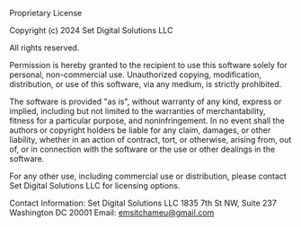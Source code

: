Proprietary License

Copyright (c) 2024 Set Digital Solutions LLC

All rights reserved.

Permission is hereby granted to the recipient to use this software solely for personal, non-commercial use. Unauthorized copying, modification, distribution, or use of this software, via any medium, is strictly prohibited.

The software is provided "as is", without warranty of any kind, express or implied, including but not limited to the warranties of merchantability, fitness for a particular purpose, and noninfringement. In no event shall the authors or copyright holders be liable for any claim, damages, or other liability, whether in an action of contract, tort, or otherwise, arising from, out of, or in connection with the software or the use or other dealings in the software.

For any other use, including commercial use or distribution, please contact Set Digital Solutions LLC for licensing options.

Contact Information:
Set Digital Solutions LLC
1835 7th St NW, Suite 237
Washington DC 20001
Email: emsitchameu@gmail.com
